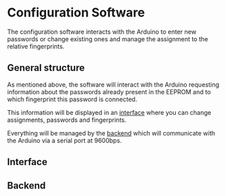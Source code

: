 # Configuration Software

The configuration software interacts with the Arduino to enter new passwords or change existing ones and manage the assignment to the relative fingerprints.

## General structure

As mentioned above, the software will interact with the Arduino requesting information about the passwords already present in the EEPROM and to which fingerprint this password is connected.

This information will be displayed in an [interface](#interface) where you can change assignments, passwords and fingerprints.

Everything will be managed by the [backend](#backend) which will communicate with the Arduino via a serial port at 9600bps.

## Interface

## Backend
